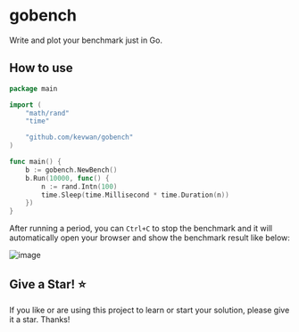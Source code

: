 # gobench
Write and plot your benchmark just in Go.

## How to use
```go
package main

import (
	"math/rand"
	"time"

	"github.com/kevwan/gobench"
)

func main() {
	b := gobench.NewBench()
	b.Run(10000, func() {
		n := rand.Intn(100)
		time.Sleep(time.Millisecond * time.Duration(n))
	})
}
```

After running a period, you can `Ctrl+C` to stop the benchmark and it will automatically open your browser and show the benchmark result like below:

![image](https://user-images.githubusercontent.com/1918356/236614347-fd038716-170b-4ef5-bc1e-d51778c2dc98.png)

## Give a Star! ⭐

If you like or are using this project to learn or start your solution, please give it a star. Thanks!
